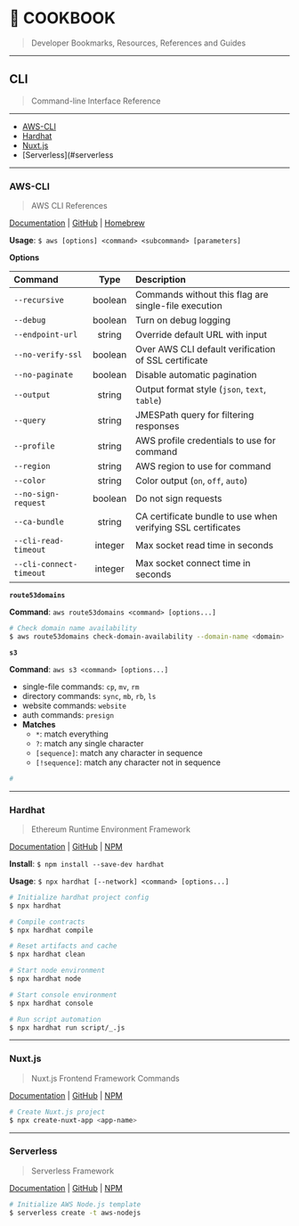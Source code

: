 # 📔 COOKBOOK

> Developer Bookmarks, Resources, References and Guides

---

## CLI

> Command-line Interface Reference

---

* [AWS-CLI](#aws-cli)
* [Hardhat](#hardhat)
* [Nuxt.js](#nuxt.js)
* [Serverless](#serverless

---

### AWS-CLI

> AWS CLI References

[Documentation](https://docs.aws.amazon.com/cli/latest/reference/) | [GitHub](https://github.com/aws/aws-cli) | [Homebrew](https://formulae.brew.sh/formula/awscli)

__Usage__: `$ aws [options] <command> <subcommand> [parameters]`

__Options__

| Command | Type | Description |
|:--------|:----:|:------------|
| `--recursive` | boolean | Commands without this flag are single-file execution |
| `--debug` | boolean | Turn on debug logging |
| `--endpoint-url` | string | Override default URL with input |
| `--no-verify-ssl` | boolean | Over AWS CLI default verification of SSL certificate |
| `--no-paginate` | boolean | Disable automatic pagination |
| `--output` | string | Output format style (`json`, `text`, `table`) |
| `--query` | string | JMESPath query for filtering responses |
| `--profile` | string | AWS profile credentials to use for command |
| `--region` | string | AWS region to use for command |
| `--color` | string | Color output (`on`, `off`, `auto`) |
| `--no-sign-request` | boolean | Do not sign requests |
| `--ca-bundle` | string | CA certificate bundle to use when verifying SSL certificates |
| `--cli-read-timeout` | integer | Max socket read time in seconds |
| `--cli-connect-timeout` | integer | Max socket connect time in seconds |

__`route53domains`__

__Command__: `aws route53domains <command> [options...]`

```bash
# Check domain name availability
$ aws route53domains check-domain-availability --domain-name <domain>
```

__`s3`__

__Command__: `aws s3 <command> [options...]`

* single-file commands: `cp`, `mv`, `rm`
* directory commands: `sync`, `mb`, `rb`, `ls`
* website commands: `website`
* auth commands: `presign`
* __Matches__
  * `*`: match everything
  * `?`: match any single character
  * `[sequence]`: match any character in sequence
  * `[!sequence]`: match any character not in sequence

```bash
# 
```

---

### Hardhat

> Ethereum Runtime Environment Framework

[Documentation](https://hardhat.org/) | [GitHub](https://github.com/nomiclabs/hardhat) | [NPM](https://npmjs.com/package/hardhat)

__Install__: `$ npm install --save-dev hardhat`

__Usage__: `$ npx hardhat [--network] <command> [options...]`

```bash
# Initialize hardhat project config
$ npx hardhat

# Compile contracts
$ npx hardhat compile

# Reset artifacts and cache
$ npx hardhat clean

# Start node environment
$ npx hardhat node

# Start console environment
$ npx hardhat console

# Run script automation
$ npx hardhat run script/_.js
```

---

### Nuxt.js

> Nuxt.js Frontend Framework Commands

[Documentation](https://nuxtjs.org/) | [GitHub](https://github.com/nuxt/nuxt.js) | [NPM](https://npmjs.com/package/nuxt)

```bash
# Create Nuxt.js project
$ npx create-nuxt-app <app-name>
```

---

### Serverless

> Serverless Framework

[Documentation](https://docs.serverless.com) | [GitHub](https://github.com/serverless/serverless) | [NPM](https://npmjs.com/package/serverless)

```bash
# Initialize AWS Node.js template
$ serverless create -t aws-nodejs
```
